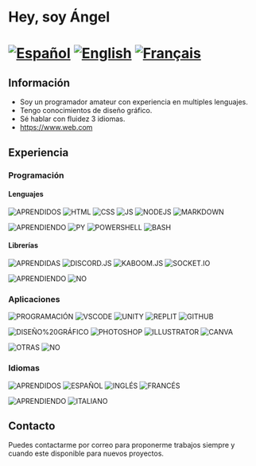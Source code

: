 # Hey, soy Ángel
# [![Español](https://img.shields.io/badge/Original-ES-000000?style=for-the-badge)](/README.md) [![English](https://img.shields.io/badge/Translation-EN-000000?style=for-the-badge)](/README-EN.md) [![Français](https://img.shields.io/badge/Traduction-FR-000000?style=for-the-badge)](/README-FR.md)
## Información
- Soy un programador amateur con experiencia en multiples lenguajes.
- Tengo conocimientos de diseño gráfico.
- Sé hablar con fluidez 3 idiomas.
- https://www.web.com

## Experiencia
### Programación
#### Lenguajes
![APRENDIDOS](https://img.shields.io/badge/APRENDIDOS-000000?style=for-the-badge)
![HTML](https://img.shields.io/badge/HTML-8/10-E34C26?style=for-the-badge)
![CSS](https://img.shields.io/badge/CSS-7/10-264DE4?style=for-the-badge)
![JS](https://img.shields.io/badge/JS-7/10-f0DB4F?style=for-the-badge)
![NODEJS](https://img.shields.io/badge/NODEJS-7/10-68A063?style=for-the-badge)
![MARKDOWN](https://img.shields.io/badge/MARKDOWN-6/10-000000?style=for-the-badge)

![APRENDIENDO](https://img.shields.io/badge/APRENDIENDO-000000?style=for-the-badge)
![PY](https://img.shields.io/badge/PYTHON-APRENDIENDO-4B8BBE?style=for-the-badge)
![POWERSHELL](https://img.shields.io/badge/POWERSHELL-APRENDIENDO-2570C1?style=for-the-badge)
![BASH](https://img.shields.io/badge/BASH-APRENDIENDO-3E4749?style=for-the-badge)
#### Librerías
![APRENDIDAS](https://img.shields.io/badge/APRENDIDOS-000000?style=for-the-badge)
![DISCORD.JS](https://img.shields.io/badge/DISCORD.JS-9/10-5865F2?style=for-the-badge)
![KABOOM.JS](https://img.shields.io/badge/KABOOM.JS-8/10-red?style=for-the-badge)
![SOCKET.IO](https://img.shields.io/badge/SOCKET.IO-7/10-000000?style=for-the-badge)

![APRENDIENDO](https://img.shields.io/badge/APRENDIENDO-000000?style=for-the-badge)
![NO](https://img.shields.io/badge/NINGUNA,%20DE%20MOMENTO-000000?style=for-the-badge)
### Aplicaciones
![PROGRAMACIÓN](https://img.shields.io/badge/PROGRAMACIÓN-000000?style=for-the-badge)
![VSCODE](https://img.shields.io/badge/VSCODE-8/10-0078D7?style=for-the-badge)
![UNITY](https://img.shields.io/badge/UNITY-5/10-222C37?style=for-the-badge)
![REPLIT](https://img.shields.io/badge/REPLIT-9/10-B9B9B9?style=for-the-badge)
![GITHUB](https://img.shields.io/badge/GITHUB-7/10-333?style=for-the-badge)

![DISEÑO%20GRÁFICO](https://img.shields.io/badge/DISEÑO%20GRÁFICO-000000?style=for-the-badge)
![PHOTOSHOP](https://img.shields.io/badge/PHOTOSHOP-7/10-8BC3FC?style=for-the-badge)
![ILLUSTRATOR](https://img.shields.io/badge/ILLUSTRATOR-6/10-FBBB4D?style=for-the-badge)
![CANVA](https://img.shields.io/badge/CANVA-8/10-2A89DA?style=for-the-badge)

![OTRAS](https://img.shields.io/badge/OTRAS-000000?style=for-the-badge)
![NO](https://img.shields.io/badge/NINGUNA,%20DE%20MOMENTO-000000?style=for-the-badge)
### Idiomas
![APRENDIDOS](https://img.shields.io/badge/APRENDIDOS-000000?style=for-the-badge)
![ESPAÑOL](https://img.shields.io/badge/ESPAÑOL-10/10%20(NATIVO)-AA151B?style=for-the-badge)
![INGLÉS](https://img.shields.io/badge/INGLÉS-8/10%20(B2)-012169?style=for-the-badge)
![FRANCÉS](https://img.shields.io/badge/FRANCÉS-5/10%20(A2)-002654?style=for-the-badge)

![APRENDIENDO](https://img.shields.io/badge/APRENDIENDO-000000?style=for-the-badge)
![ITALIANO](https://img.shields.io/badge/ITALIANO-APRENDIENDO-008C45?style=for-the-badge)
## Contacto
Puedes contactarme por correo para proponerme trabajos siempre y cuando este disponible para nuevos proyectos.
